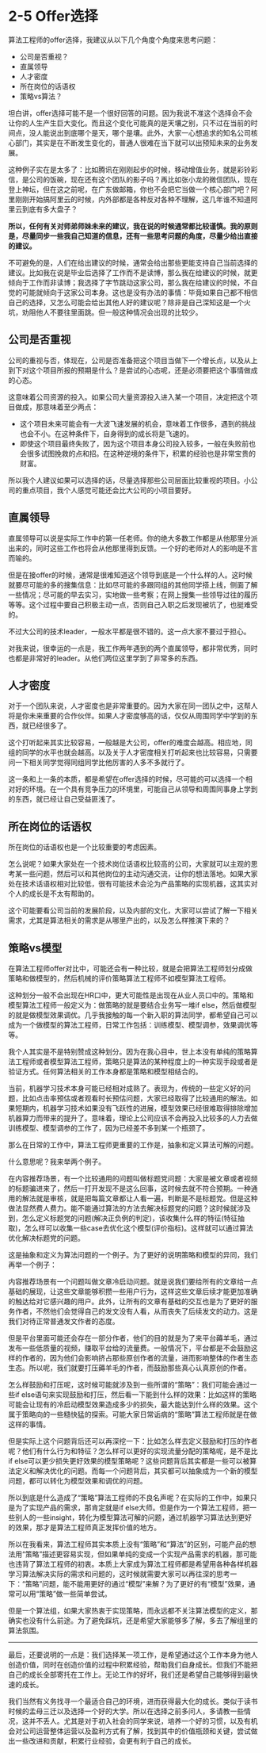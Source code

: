 # 2-5 Offer选择

算法工程师的offer选择，我建议从以下几个角度个角度来思考问题：

* 公司是否重视？
* 直属领导
* 人才密度
* 所在岗位的话语权
* 策略vs算法？

坦白讲，offer选择可能不是一个很好回答的问题。因为我说不准这个选择会不会让你的人生产生巨大变化。而且这个变化可能真的是天壤之别，只不过在当前的时间点，没人能说出到底哪个是天，哪个是壤。此外，大家一心想追求的知名公司核心部门，其实是在不断发生变化的，普通人很难在当下就可以出预知未来的业务发展。

这种例子实在是太多了：比如腾讯在刚刚起步的时候，移动增值业务，就是彩铃彩信，是公司的饭碗，现在还有这个团队的影子吗？再比如张小龙的微信团队，现在登上神坛，但在这之前呢，在广东做邮箱，你也不会把它当做一个核心部门吧？阿里刚刚开始搞阿里云的时候，内外部都是各种反对各种不理解，这几年谁不知道阿里云到底有多大盘子？

**所以，任何有关对师弟师妹未来的建议，我在说的时候通常都比较谨慎。我的原则是，尽量同步一些我自己知道的信息，还有一些思考问题的角度，尽量少给出直接的建议。**

不可避免的是，人们在给出建议的时候，通常会给出那些更能支持自己当前选择的建议。比如我在说是毕业后选择了工作而不是读博，那么我在给建议的时候，就更倾向于工作而非读博；我选择了字节跳动这家公司，那么我在给建议的时候，不自觉的可能就倾向于这家公司本身。这也是没有办法的事情：毕竟如果自己都不相信自己的选择，又怎么可能会给出其他人好的建议呢？除非是自己深知这是一个火坑，劝阻他人不要往里面跳。但一般这种情况会出现的比较少。


## 公司是否重视
公司的重视与否，体现在，公司是否准备把这个项目当做下一个增长点，以及从上到下对这个项目所报的预期是什么？是尝试的心态呢，还是必须要把这个事情做成的心态。

这意味着公司资源的投入。如果公司大量资源投入进入某一个项目，决定把这个项目做成，那意味着至少两点：

* 这个项目未来可能会有一大波飞速发展的机会，意味着工作很多，遇到的挑战也会不小。在这种条件下，自身得到的成长将是飞速的。
* 即使这个项目最终失败了，因为这个项目本身公司投入较多，一般在失败前也会很多试图挽救的点和招。在这种逆境的条件下，积累的经验也是非常宝贵的财富。

所以我个人建议如果可以选择的话，尽量选择那些公司层面比较重视的项目。小公司的重点项目，我个人感觉可能还会比大公司的小项目要好。

## 直属领导
直属领导可以说是实际工作中的第一任老师。你的绝大多数工作都是从他那里分派出来的，同时这些工作也将会从他那里得到反馈。一个好的老师对人的影响是不言而喻的。

但是在接offer的时候，通常是很难知道这个领导到底是一个什么样的人。这时候就要尽可能的多的搜集信息：比如尽可能的多跟同组的其他同学搭上线，侧面了解一些情况；尽可能的早去实习，实地做一些考察；在网上搜集一些领导过往的履历等等。这个过程中要自己积极主动一点，否则自己入职之后发现被坑了，也挺难受的。

不过大公司的技术leader，一般水平都是很不错的。这一点大家不要过于担心。

对我来说，很幸运的一点是，我工作两年遇到的两个直属领导，都非常优秀，同时也都是非常好的leader。从他们两位这里学到了非常多的东西。

## 人才密度
对于一个团队来说，人才密度也是非常重要的。因为大家在同一团队之中，这帮人将是你未来重要的合作伙伴。如果人才密度够高的话，仅仅从周围同学中学到的东西，就已经很多了。

这个打听起来其实比较容易，一般越是大公司，offer的难度会越高。相应地，同组的同学的水平也就会越高。以及关于人才密度相关打听起来也比较容易，只需要问一下相关同学觉得同组同学比他厉害的人多不多就行了。

这一条和上一条的本质，都是希望在offer选择的时候，尽可能的可以选择一个相对好的环境。在一个具有竞争压力的环境里，可能自己从领导和周围同事身上学到的东西，就已经让自己受益匪浅了。

## 所在岗位的话语权
所在岗位的话语权也是一个比较重要的考虑因素。

怎么说呢？如果大家处在一个技术岗位话语权比较高的公司，大家就可以主观的思考某一些问题，然后可以和其他岗位的主动沟通交流，让你的想法落地。如果大家处在技术话语权相对比较低，很有可能技术会沦为产品策略的实现机器，这其实对个人的成长是不太有帮助的。

这个可能要看公司当前的发展阶段，以及内部的文化，大家可以尝试了解一下相关需求，尤其是算法相关的需求是从哪里产出的，以及怎么样推演下来的？

## 策略vs模型
在算法工程师offer对比中，可能还会有一种比较，就是会把算法工程师划分成做策略和做模型的，然后机械的评价策略算法工程师不如模型算法工程师。

这种划分一般不会出现在HR口中，更大可能性是出现在从业人员口中的。策略和模型算法工程师一般定义为：做策略的就是要结合业务写一堆if else，然后做模型的就是做模型效果调优。几乎我接触的每一个新入职的算法同学，都希望自己可以成为一个做模型的算法工程师，日常工作包括：训练模型、模型调参，效果调优等等。

我个人其实是不是特别赞成这种划分。因为在我心目中，世上本没有单纯的策略算法工程师或者模型算法工程师，策略只是算法的某种程度上的一种实现手段或者是验证方式。任何算法相关的工作本身都是策略和模型相结合的。

当前，机器学习技术本身可能已经相对成熟了。表现为，传统的一些定义好的问题，比如点击率预估或者观看时长预估问题，大家已经取得了比较通用的解法。如果短期内，机器学习技术如果没有飞跃性的进展，模型效果已经很难取得排除增加机器算力而带来的提升了。意味着，理论上公司应该不会再投入比较多的人力去做训练模型、模型调参的工作了，因为已经差不多到某一个瓶颈了。

那么在日常的工作中，算法工程师更重要的工作是，抽象和定义算法可解的问题。

什么意思呢？我来举两个例子。

在内容推荐场景，有一个比较通用的问题叫做标题党问题：大家是被文章或者视频的标题骗进来了，然后一打开发现不是这么回事，这时候去就不符合预期。一种通用的解法就是审核，就是把每篇文章都让人看一遍，判断是不是标题党。但是这种做法显然费人费力。能不能通过算法的方法去解决标题党的问题？这时候就涉及到，怎么定义标题党的问题(解决正负例的判定)，该收集什么样的特征(特征抽取)，怎么样可以收集一些case去优化这个模型(评价指标)。这样就可以通过算法优化解决标题党的问题。

这是抽象和定义为算法问题的一个例子。为了更好的说明策略和模型的异同，我们再举一个例子：

内容推荐场景有一个问题叫做文章冷启动问题。就是说我们要给所有的文章给一点基础的展现，让这些文章能够积攒一些用户行为，这样这些文章后续才能更加准确的触达给对它感兴趣的用户。此外，让所有的文章有基础的交互也是为了更好的服务作者，不然他们会觉得自己的发文没有人看，从而丧失了后续发文的动力。这是我们对待正常普通发文作者的态度。

但是平台里面可能还会存在一部分作者，他们的目的就是为了来平台薅羊毛，通过发布一些低质量的视频，赚取平台给的流量费。一般情况下，平台都是不会鼓励这样的作者的，因为他们会影响挤占那些原创作者的流量，进而影响整体的作者生态生态。所以呢，我们就要打压薅羊毛的作者，而鼓励那些真心认真原创的作者。

怎么样鼓励和打压呢，这时候可能就涉及到一些所谓的“策略”：我们可能会通过一些if else语句来实现鼓励和打压，然后看一下能到什么样的效果：比如这样的策略可能会让现有的冷启动模型效果造成多少的损失，最大能达到什么样的效果。这个属于策略向的一些糙快猛的探索。可能大家日常诟病的“策略”算法工程师就是在做这样的事情。

但是实际上这个问题背后还可以再深挖一下：比如怎么样去定义鼓励和打压的作者呢？他们有什么行为和特征？怎么样可以更好的实现流量分配的策略呢，是不是比if else可以更少损失更好效果的模型策略呢？这些问题背后其实都是一些可以被算法定义和解决优化的问题。而每一个问题背后，其实都可以抽象成为一个新的模型问题，都可以转化为模型效果和调优的问题。

所以到底是什么造成了“策略”算法工程师的不良名声呢？在实际的工作中，如果只是为了实现产品的需求，那肯定就是if else大师。但是作为一个算法工程师，把一些别人的一些insight，转化为模型算法可解的问题，通过机器学习算法达到更好的效果，那才是算法工程师真正发挥价值的地方。

所以在我看来，算法工程师其实本质上没有“策略”和“算法”的区别，可能产品的想法用“策略”描述更容易实现，但如果单纯的变成一个实现产品需求的机器，那可能也违背了算法工程师的初衷。本质上大家成为算法工程师都是希望用各种各样机器学习算法解决实际的需求和问题的，这时候就需要大家可以再往深的思考一下：“策略”问题，能不能用更好的通过“模型”来解？为了更好的有“模型”效果，通常可以用“策略”做一些简单尝试。

但是一个算法组，如果大家热衷于实现策略，而永远都不关注算法模型的定义，那确实也没有什么前途。为了避免踩坑，还是希望大家能够多了解，多去了解组里的算法氛围。

- - - -

最后，还要说明的一点是：我们选择某一项工作，是希望通过这个工作本身为他人创造价值，同时在创造价值的过程中积累经验，帮助我们自身成长。但我们不能把自己的成长全部寄托在工作上。无论工作的好坏，我们还是希望自己能够得到最快速的成长。

我们当然有义务找寻一个最适合自己的环境，进而获得最大化的成长。类似于读书时候的孟母三迁以及选择一个好的大学。所以在选择之前多问人，多请教一些情况，这并不丢人。尤其是对于初入社会的同学来说，培养一个好的习惯，以及有机会对公司运营整体运营以及盈利方式有了解，找到其中的价值瓶颈和关键，尝试做出一些改进和贡献，积累行业经验，会更有利于自己的成长。
